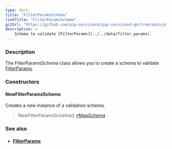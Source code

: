 ```yaml
---
type: docs
title: "FilterParamsSchema"
linkTitle: "FilterParamsSchema"
gitUrl: "https://github.com/pip-services4/pip-services4-go/tree/main/pip-services4-data-go"
description: >
    Schema to validate [FilterParams](../../data/filter_params).
---
```


### Description

The FilterParamsSchema class allows you to create a schema to validate [FilterParams](../../data/filter_params).

### Constructors

#### NewFilterParamsSchema
Creates a new instance of a validation schema.

> NewFilterParamsSchema() [*MapSchema](../map_schema)



### See also
- #### [FilterParams](../../data/filter_params)

